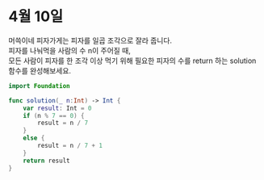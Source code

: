 # 4월 10일
머쓱이네 피자가게는 피자를 일곱 조각으로 잘라 줍니다.         
피자를 나눠먹을 사람의 수 n이 주어질 때,    
모든 사람이 피자를 한 조각 이상 먹기 위해 필요한 피자의 수를 return 하는 solution 함수를 완성해보세요.      
```swift
import Foundation

func solution(_ n:Int) -> Int {
    var result: Int = 0
    if (n % 7 == 0) {
        result = n / 7
    }
    else {
        result = n / 7 + 1
    }
    return result
}
```